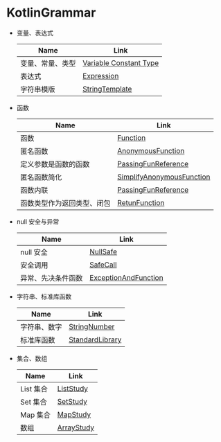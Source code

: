 # KotlinGrammar
* 变量、表达式

  | Name             | Link                                                         |
  | ---------------- | ------------------------------------------------------------ |
  | 变量、常量、类型 | [Variable Constant Type](https://github.com/dingyx/KotlinGrammar/tree/main/app/src/main/java/com/sycamore/study/kotlin01/VariableConstantType.kt) |
  | 表达式           | [Expression](https://github.com/dingyx/KotlinGrammar/tree/main/app/src/main/java/com/sycamore/study/kotlin01/Expression.kt) |
  | 字符串模版       | [StringTemplate](https://github.com/dingyx/KotlinGrammar/tree/main/app/src/main/java/com/sycamore/study/kotlin01/StringTemplate.kt) |

  

* 函数

  | Name                       | Link                                                         |
  | -------------------------- | ------------------------------------------------------------ |
  | 函数                       | [Function](https://github.com/dingyx/KotlinGrammar/tree/main/app/src/main/java/com/sycamore/study/kotlin02/Function.kt) |
  | 匿名函数                   | [AnonymousFunction](https://github.com/dingyx/KotlinGrammar/tree/main/app/src/main/java/com/sycamore/study/kotlin02/AnonymousFunction.kt) |
  | 定义参数是函数的函数       | [PassingFunReference](https://github.com/dingyx/KotlinGrammar/tree/main/app/src/main/java/com/sycamore/study/kotlin02/PassingFunReference.kt) |
  | 匿名函数简化               | [SimplifyAnonymousFunction](https://github.com/dingyx/KotlinGrammar/tree/main/app/src/main/java/com/sycamore/study/kotlin02/SimplifyAnonymousFunction.kt) |
  | 函数内联                   | [PassingFunReference](https://github.com/dingyx/KotlinGrammar/tree/main/app/src/main/java/com/sycamore/study/kotlin02/PassingFunReference.kt) |
  | 函数类型作为返回类型、闭包 | [RetunFunction](https://github.com/dingyx/KotlinGrammar/tree/main/app/src/main/java/com/sycamore/study/kotlin02/RetunFunction.kt) |




* null 安全与异常

  | Name               | Link                                                         |
  | ------------------ | ------------------------------------------------------------ |
  | null 安全          | [NullSafe](https://github.com/dingyx/KotlinGrammar/tree/main/app/src/main/java/com/sycamore/study/kotlin03/NullSafe.kt) |
  | 安全调用           | [SafeCall](https://github.com/dingyx/KotlinGrammar/tree/main/app/src/main/java/com/sycamore/study/kotlin03/SafeCall.kt) |
  | 异常、先决条件函数 | [ExceptionAndFunction](https://github.com/dingyx/KotlinGrammar/tree/main/app/src/main/java/com/sycamore/study/kotlin03/ExceptionAndFunction.kt) |




* 字符串、标准库函数

  | Name         | Link                                                         |
  | ------------ | ------------------------------------------------------------ |
  | 字符串、数字 | [StringNumber](https://github.com/dingyx/KotlinGrammar/tree/main/app/src/main/java/com/sycamore/study/kotlin04/StringNumber.kt) |
  | 标准库函数   | [StandardLibrary](https://github.com/dingyx/KotlinGrammar/tree/main/app/src/main/java/com/sycamore/study/kotlin04/StandardLibrary.kt) |




* 集合、数组

  | Name      | Link                                                         |
  | --------- | ------------------------------------------------------------ |
  | List 集合 | [ListStudy](https://github.com/dingyx/KotlinGrammar/tree/main/app/src/main/java/com/sycamore/study/kotlin05/ListStudy.kt) |
  | Set 集合  | [SetStudy](https://github.com/dingyx/KotlinGrammar/tree/main/app/src/main/java/com/sycamore/study/kotlin05/SetStudy.kt) |
  | Map 集合  | [MapStudy](https://github.com/dingyx/KotlinGrammar/tree/main/app/src/main/java/com/sycamore/study/kotlin05/MapStudy.kt) |
  | 数组      | [ArrayStudy](https://github.com/dingyx/KotlinGrammar/tree/main/app/src/main/java/com/sycamore/study/kotlin05/ArrayStudy.kt) |

  